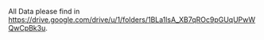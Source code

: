 All Data please find in https://drive.google.com/drive/u/1/folders/1BLa1lsA_XB7qROc9pGUqUPwWQwCpBk3u.
